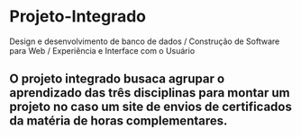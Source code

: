 # Projeto-Integrado
Design e desenvolvimento de banco de dados / Construção de Software para Web / Experiência e Interface com o Usuário

## O projeto integrado busaca agrupar o aprendizado das três disciplinas para montar um projeto no caso um site de envios de certificados da matéria de horas complementares.
